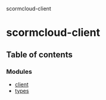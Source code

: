 scormcloud-client

# scormcloud-client

## Table of contents

### Modules

- [client](modules/client.md)
- [types](modules/types.md)
